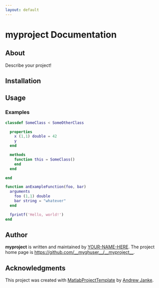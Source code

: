```yaml
---
layout: default
---
```


# __myproject__ Documentation

## About

Describe your project!

## Installation

## Usage

### Examples

```matlab
classdef SomeClass < SomeOtherClass

  properties
    x (1,1) double = 42
    y
  end

  methods
    function this = SomeClass()
    end
  end

end

function anExampleFunction(foo, bar)
  arguments
    foo (1,1) double
    bar string = "whatever"
  end

  fprintf('Hello, world!')
end
```

## Author

__myproject__ is written and maintained by [YOUR-NAME-HERE](https://your-website.com). The project home page is <https://github.com/__myghuser__/__myproject__>.

## Acknowledgments

This project was created with [MatlabProjectTemplate](https://github.com/apjanke/MatlabProjectTemplate) by [Andrew Janke](https://apjanke.net).
